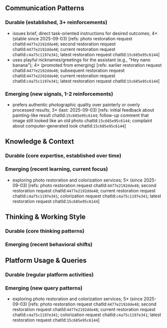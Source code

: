 ## Communication Patterns
### Durable (established, 3+ reinforcements)
- issues brief, direct task-oriented instructions for desired outcomes; 4× (stable since 2025-09-03) [refs: photo restoration request chatId:`4477e2192dde48`; second restoration request chatId:`4477e2192dde48`; current restoration request chatId:`c4a75c1197e341`; latest restoration request chatId:`15c685e95c6144`]
- uses playful nicknames/greetings for the assistant (e.g., "Hey nano banana"); 4× (promoted from emerging) [refs: earlier restoration request chatId:`4477e2192dde48`; subsequent restoration request chatId:`4477e2192dde48`; current restoration request chatId:`c4a75c1197e341`; latest restoration request chatId:`15c685e95c6144`]

### Emerging (new signals, 1-2 reinforcements)
- prefers authentic photographic quality over painterly or overly processed results; 3× (last: 2025-09-03) [refs: initial feedback about painting-like result chatId:`15c685e95c6144`; follow-up comment that image still looked like an old photo chatId:`15c685e95c6144`; complaint about computer-generated look chatId:`15c685e95c6144`]

## Knowledge & Context
### Durable (core expertise, established over time)

### Emerging (recent learning, current focus)
- exploring photo restoration and colorization services; 5× (since 2025-09-03) [refs: photo restoration request chatId:`4477e2192dde48`; second restoration request chatId:`4477e2192dde48`; current restoration request chatId:`c4a75c1197e341`; colorization request chatId:`c4a75c1197e341`; latest restoration request chatId:`15c685e95c6144`]

## Thinking & Working Style
### Durable (core thinking patterns)

### Emerging (recent behavioral shifts)

## Platform Usage & Queries
### Durable (regular platform activities)

### Emerging (new query patterns)
- exploring photo restoration and colorization services; 5× (since 2025-09-03) [refs: photo restoration request chatId:`4477e2192dde48`; second restoration request chatId:`4477e2192dde48`; current restoration request chatId:`c4a75c1197e341`; colorization request chatId:`c4a75c1197e341`; latest restoration request chatId:`15c685e95c6144`]